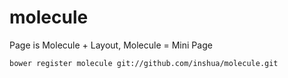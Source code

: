# molecule
Page is Molecule + Layout,  Molecule = Mini Page


```
bower register molecule git://github.com/inshua/molecule.git
```